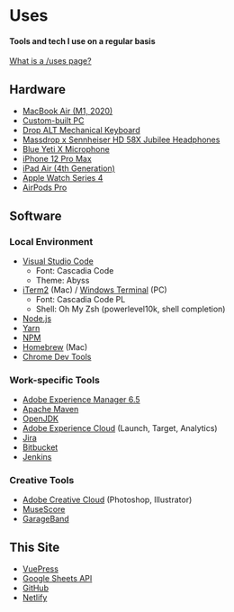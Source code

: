 # Uses

#### Tools and tech I use on a regular basis

[What is a /uses page?](https://github.com/wesbos/awesome-uses/)

## Hardware
- [MacBook Air (M1, 2020)](https://en.wikipedia.org/wiki/MacBook_Air_(Apple_silicon))
- [Custom-built PC](https://pcpartpicker.com/b/Hq9G3C)
- [Drop ALT Mechanical Keyboard](https://drop.com/buy/drop-alt-mechanical-keyboard)
- [Massdrop x Sennheiser HD 58X Jubilee Headphones](https://drop.com/buy/massdrop-x-sennheiser-hd-58x-jubilee-headphones)
- [Blue Yeti X Microphone](https://www.bluemic.com/en-us/products/yeti-x/)
- [iPhone 12 Pro Max](https://en.wikipedia.org/wiki/IPhone_12_Pro)
- [iPad Air (4th Generation)](https://en.wikipedia.org/wiki/IPad_Air_(4th_generation))
- [Apple Watch Series 4](https://en.wikipedia.org/wiki/Apple_Watch#Fourth_generation_(Series_4))
- [AirPods Pro](https://en.wikipedia.org/wiki/AirPods_Pro)

## Software
### Local Environment
- [Visual Studio Code](https://code.visualstudio.com/)
  - Font: Cascadia Code
  - Theme: Abyss
- [iTerm2](https://iterm2.com/) (Mac) / [Windows Terminal](https://aka.ms/terminal) (PC)
  - Font: Cascadia Code PL
  - Shell: Oh My Zsh (powerlevel10k, shell completion)
- [Node.js](https://nodejs.org/)
- [Yarn](https://yarnpkg.com/)
- [NPM](https://www.npmjs.com/)
- [Homebrew](https://brew.sh/) (Mac)
- [Chrome Dev Tools](https://developer.chrome.com/docs/devtools/)

### Work-specific Tools
- [Adobe Experience Manager 6.5](https://www.adobe.io/apis/experiencecloud/aem.html)
- [Apache Maven](https://maven.apache.org/)
- [OpenJDK](https://openjdk.java.net/)
- [Adobe Experience Cloud](https://business.adobe.com/products/experience-platform) (Launch, Target, Analytics)
- [Jira](https://www.atlassian.com/software/jira)
- [Bitbucket](https://bitbucket.org/)
- [Jenkins](https://www.jenkins.io/)

### Creative Tools
- [Adobe Creative Cloud](https://www.adobe.com/creativecloud.html) (Photoshop, Illustrator)
- [MuseScore](https://musescore.org/)
- [GarageBand](https://www.apple.com/mac/garageband/)

## This Site
- [VuePress](https://v2.vuepress.vuejs.org/) <Badge type="tip" text="v2" vertical="top" />
- [Google Sheets API](https://developers.google.com/sheets/api/) <Badge type="tip" text="v4" vertical="top" />
- [GitHub](https://github.com/bhamburg/burgbits/)
- [Netlify](https://netlify.com/)